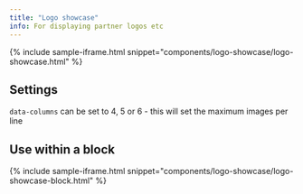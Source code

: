 ```yaml
---
title: "Logo showcase"
info: For displaying partner logos etc
---
```


{% include sample-iframe.html snippet="components/logo-showcase/logo-showcase.html" %}

## Settings

`data-columns` can be set to 4, 5 or 6 - this will set the maximum images per line

## Use within a block

{% include sample-iframe.html snippet="components/logo-showcase/logo-showcase-block.html" %}
